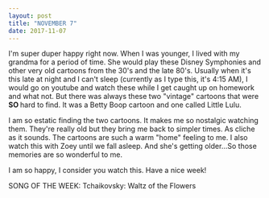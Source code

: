 ```yaml
---
layout: post
title: "NOVEMBER 7" 
date: 2017-11-07
---
```

I'm super duper happy right now. When I was younger, I lived with my grandma for a period of time. She would play these Disney Symphonies and other very old cartoons from the 30's and the late 80's. Usually when it's this late at night and I can't sleep (currently as I type this, it's 4:15 AM), I would go on youtube and watch these while I get caught up on homework and what not. But there was always these two "vintage" cartoons that were <b> SO </b> hard to find. It was a Betty Boop cartoon and one called Little Lulu.  

I am so estatic finding the two cartoons. It makes me so nostalgic watching them. They're really old but they bring me back to simpler times. As cliche as it sounds. The cartoons are such a warm "home" feeling to me. I also watch this with Zoey until we fall asleep. And she's getting older...So those memories are so wonderful to me. 

I am so happy, I consider you watch this. Have a nice week! 

 SONG OF THE WEEK: Tchaikovsky: Waltz of the Flowers 
